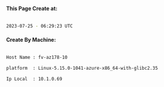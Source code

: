 
   
#### This Page Create at:

```bash

2023-07-25 - 06:29:23 UTC

```

#### Create By Machine:

```bash

Host Name : fv-az178-10

platform  : Linux-5.15.0-1041-azure-x86_64-with-glibc2.35

Ip Local  : 10.1.0.69

```

